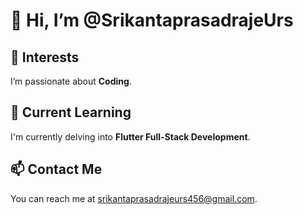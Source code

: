 # 👋 Hi, I’m @SrikantaprasadrajeUrs

## 👀 Interests
I’m passionate about **Coding**.

## 🌱 Current Learning
I'm currently delving into **Flutter Full-Stack Development**.

## 📫 Contact Me
You can reach me at [srikantaprasadrajeurs456@gmail.com](mailto:srikantaprasadrajeurs456@gmail.com).


